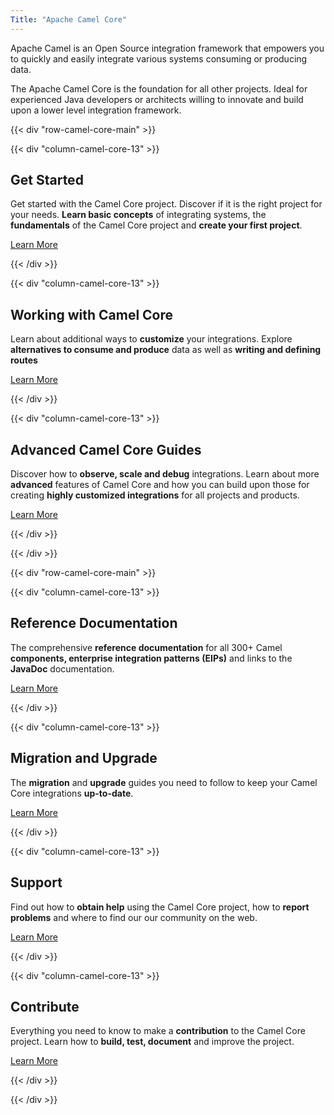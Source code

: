 ```yaml
---
Title: "Apache Camel Core"
---
```


Apache Camel is an Open Source integration framework that empowers you to quickly and easily integrate various systems consuming or producing data.

The Apache Camel Core is the foundation for all other projects. Ideal for experienced Java developers or architects willing to innovate and build upon a lower level integration framework.

{{< div "row-camel-core-main" >}}

{{< div "column-camel-core-13" >}}

## Get Started

<p>
	Get started with the Camel Core project. Discover if it is the right project for your needs. <b>Learn basic concepts</b> of integrating systems, the <b>fundamentals</b> of the Camel Core project and <b>create your first project</b>.
</p>

<a class="button dark" href="/camel-core/getting-started/index.html">Learn More</a>

{{< /div >}}

{{< div "column-camel-core-13" >}}

## Working with Camel Core

<p>
	Learn about additional ways to <b>customize</b> your integrations. Explore <b>alternatives to consume and produce</b> data as well as <b>writing and defining routes</b>
</p>

<a class="button dark" href="/camel-core/working-with-camel-core/index.html">Learn More</a>

{{< /div >}}

{{< div "column-camel-core-13" >}}

## Advanced Camel Core Guides

<p>
	Discover how to <b>observe, scale and debug</b> integrations. Learn about more <b>advanced</b> features of Camel Core and how you can build upon those for creating <b>highly customized integrations</b> for all projects and products.
</p>

<a class="button dark" href="/camel-core/advanced-camel-core-guides/index.html">Learn More</a>

{{< /div >}}

{{< /div >}}

{{< div "row-camel-core-main" >}}

{{< div "column-camel-core-13" >}}

## Reference Documentation

<p>
	The comprehensive <b>reference documentation</b> for all 300+ Camel <b>components, enterprise integration patterns (EIPs)</b> and links to the <b>JavaDoc</b> documentation.
</p>

<a class="button dark" href="/camel-core/reference/index.html">Learn More</a>

{{< /div >}}

{{< div "column-camel-core-13" >}}

## Migration and Upgrade

<p>
	The <b>migration</b> and <b>upgrade</b> guides you need to follow to keep your Camel Core integrations <b>up-to-date</b>.
</p>

<a class="button dark" href="../manual/camel-3x-upgrade-guide.html">Learn More</a>

{{< /div >}}

{{< div "column-camel-core-13" >}}

## Support

<p>
	Find out how to <b>obtain help</b> using the Camel Core project, how to <b>report problems</b> and where to find our our community on the web.
</p>

<a class="button dark" href="../community/support">Learn More</a>

{{< /div >}}

{{< div "column-camel-core-13" >}}

## Contribute

<p>
	Everything you need to know to make a <b>contribution</b> to the Camel Core project. Learn how to <b>build, test, document</b> and improve the project.
</p>

<a class="button dark" href="/camel-core/contributing/">Learn More</a>

{{< /div >}}

{{< /div >}}

